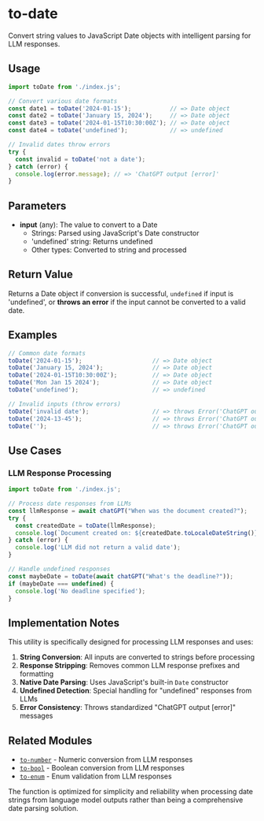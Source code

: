 # to-date

Convert string values to JavaScript Date objects with intelligent parsing for LLM responses.

## Usage

```javascript
import toDate from './index.js';

// Convert various date formats
const date1 = toDate('2024-01-15');           // => Date object
const date2 = toDate('January 15, 2024');     // => Date object
const date3 = toDate('2024-01-15T10:30:00Z'); // => Date object
const date4 = toDate('undefined');            // => undefined

// Invalid dates throw errors
try {
  const invalid = toDate('not a date');
} catch (error) {
  console.log(error.message); // => 'ChatGPT output [error]'
}
```

## Parameters

- **input** (any): The value to convert to a Date
  - Strings: Parsed using JavaScript's Date constructor
  - 'undefined' string: Returns undefined
  - Other types: Converted to string and processed

## Return Value

Returns a Date object if conversion is successful, `undefined` if input is 'undefined', or **throws an error** if the input cannot be converted to a valid date.

## Examples

```javascript
// Common date formats
toDate('2024-01-15');                    // => Date object
toDate('January 15, 2024');              // => Date object
toDate('2024-01-15T10:30:00Z');          // => Date object
toDate('Mon Jan 15 2024');               // => Date object
toDate('undefined');                     // => undefined

// Invalid inputs (throw errors)
toDate('invalid date');                  // => throws Error('ChatGPT output [error]')
toDate('2024-13-45');                    // => throws Error('ChatGPT output [error]')
toDate('');                              // => throws Error('ChatGPT output [error]')
```

## Use Cases

### LLM Response Processing
```javascript
import toDate from './index.js';

// Process date responses from LLMs
const llmResponse = await chatGPT("When was the document created?");
try {
  const createdDate = toDate(llmResponse);
  console.log(`Document created on: ${createdDate.toLocaleDateString()}`);
} catch (error) {
  console.log('LLM did not return a valid date');
}

// Handle undefined responses
const maybeDate = toDate(await chatGPT("What's the deadline?"));
if (maybeDate === undefined) {
  console.log('No deadline specified');
}
```

## Implementation Notes

This utility is specifically designed for processing LLM responses and uses:

1. **String Conversion**: All inputs are converted to strings before processing
2. **Response Stripping**: Removes common LLM response prefixes and formatting
3. **Native Date Parsing**: Uses JavaScript's built-in `Date` constructor
4. **Undefined Detection**: Special handling for "undefined" responses from LLMs
5. **Error Consistency**: Throws standardized "ChatGPT output [error]" messages

## Related Modules

- [`to-number`](../to-number/) - Numeric conversion from LLM responses
- [`to-bool`](../to-bool/) - Boolean conversion from LLM responses
- [`to-enum`](../to-enum/) - Enum validation from LLM responses

The function is optimized for simplicity and reliability when processing date strings from language model outputs rather than being a comprehensive date parsing solution. 